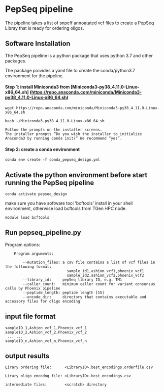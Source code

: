 # PepSeq pipeline

The pipeline takes a list of snpeff annoatated vcf files to create a PepSeq Libray that is ready for ordering oligos.

## Software Installation

The PepSeq pipeline is a python package that uses python 3.7 and other packages.

The package provides a yaml file to create the conda/python3.7 environment for the pipeline.

#### Step 1: install Miniconda3 from [Miniconda3-py38_4.11.0-Linux-x86_64.sh] (https://repo.anaconda.com/miniconda/Miniconda3-py38_4.11.0-Linux-x86_64.sh)
 
```
wget https://repo.anaconda.com/miniconda/Miniconda3-py38_4.11.0-Linux-x86_64.sh

bash ~/Miniconda3-py38_4.11.0-Linux-x86_64.sh

Follow the prompts on the installer screens. 
The installer prompts “Do you wish the installer to initialize Anaconda3 by running conda init?” We recommend “yes”.
```


#### Step 2: create a conda environment

```
conda env create -f conda_pepseq_design.yml
```

## Activate the python environment before start running the PepSeq pipeline

```
conda activate pepseq_design
```

make sure you have software tool 'bcftools' install in your shell environment, otherwise load bcftools from TGen HPC node:

```
module load bcftools
```

## Run pepseq_pipeline.py

Program options:

```
    Program arguments:
    
        --mutation_files: a csv file contains a list of vcf files in the following format:
                            sample_id1,ashion_vcf1,phoenix_vcf1
                            sample_id2,ashion_vcf2,phoenix_vcf2
        --library_id:     pepSeq library ID, e.g. TM1
        --caller_count:   minimum caller count for variant consensus calls by Phoenix pipeline
        --peptide_length: peptide length [15]
        --encode_dir:     directory that contains executable and accessory files for oligo encoding
```

## input file format

```
sampleID_1,Ashion_vcf_1,Phoenix_vcf_1
sampleID_2,Ashion_vcf_2,Phoenix_vcf_2
 ... ...
sampleID_n,Ashion_vcf_n,Phoenix_vcf_n
```

## output results

```
Lirary ordering file:      <LibraryID>.best_encodings.orderfile.csv

Lirary oligo encodng file: <LibraryID>.best_encodings.csv

intermediate files:        <scratch> directory
```
